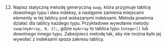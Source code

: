 12. Napisz statyczną metodę generyczną `swap`, która przyjmuje tablicę dowolnego typu i dwa indeksy, a następnie zamienia miejscami elementy w tej tablicy pod wskazanymi indeksami. Metoda powinna działać dla tablicy każdego typu. Przykładowe wywołanie metody: `swap(myArray, 0, 2);`, gdzie `myArray` to tablica typu `Integer[]` lub dowolnego innego typu. Zabezpiecz metodę tak, aby nie można było jej wywołać z indeksami spoza zakresu tablicy.